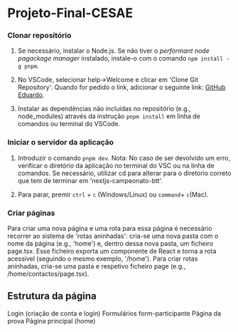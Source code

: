 # Projeto-Final-CESAE

### Clonar repositório

1. Se necessário, instalar o Node.js. Se não tiver o *performant node pagackage manager* instalado, instale-o com o comando `npm install -g pnpm`.

2. No VSCode, selecionar help->Welcome e clicar em 'Clone Git Repository'. Quando for pedido o link, adicionar o seguinte link: [GitHub Eduardo](https://github.com/EdMorggit/Projeto-Final-CESAE).

3. Instalar as dependências não incluídas no repositório (e.g., node_modules) através da instrução `pnpm install` em linha de comandos ou terminal do VSCode.

### Iniciar o servidor da aplicação

1. Introduzir o comando `pnpm dev`.
    Nota: No caso de ser devolvido um erro, verificar o diretório da aplicação no terminal do VSC ou na linha de comandos. Se necessário, utilizar cd para alterar para o diretorio correto que tem de terminar em 'nextjs-campeonato-btt'.

2. Para parar, premir `ctrl` + `c` (Windows/Linux) ou `command`+ `c`(Mac).

### Criar páginas

Para criar uma nova página e uma rota para essa página é necessário recorrer ao sistema de 'rotas aninhadas': cria-se uma nova pasta com o nome da página (e.g., 'home') e, dentro dessa nova pasta, um ficheiro page.tsx. Esse ficheiro exporta um componente de React e torna a rota acessível (seguindo o mesmo exemplo, '/home'). Para criar rotas aninhadas, cria-se uma pasta e respetivo ficheiro page (e.g., /home/contactos/page.tsx).

## Estrutura da página

Login (criação de conta e login)
Formulários
    form-participante
Página da prova
Página principal (home)
